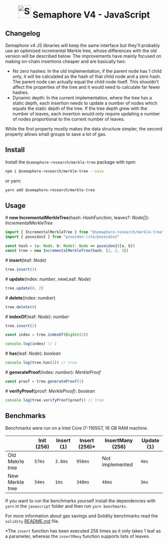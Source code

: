 <p align="center">
    <h1 align="center">
        <picture>
            <source media="(prefers-color-scheme: dark)" srcset="https://github.com/semaphore-protocol/website/blob/main/static/img/semaphore-icon-dark.svg">
            <source media="(prefers-color-scheme: light)" srcset="https://github.com/semaphore-protocol/website/blob/main/static/img/semaphore-icon.svg">
            <img width="40" alt="Semaphore icon." src="https://github.com/semaphore-protocol/website/blob/main/static/img/semaphore-icon.svg">
        </picture>
        Semaphore V4 - JavaScript
    </h1>
</p>

## Changelog

Semaphore v4 JS libraries will keep the same interface but they'll probably use an optimized incremental Merkle tree, whose differences with the old version will be described below. The improvements have mainly focused on making on-chain insertions cheaper and are basically two:

* No zero hashes: In the old implementation, if the parent node has 1 child only, it will be calculated as the hash of that child node and a zero hash. The parent node can actually equal the child node itself. This shouldn't affect the properties of the tree and it would need to calculate far fewer hashes.
* Dynamic depth: In the current implementation, where the tree has a static depth, each insertion needs to update a number of nodes which equals the static depth of the tree. If the tree depth grew with the number of leaves, each insertion would only require updating a number of nodes proportional to the current number of leaves.

While the first property mostly makes the data structure simpler, the second property allows small groups to save a lot of gas.

## Install

Install the `@semaphore-research/merkle-tree` package with npm:

```bash
npm i @semaphore-research/merkle-tree --save
```

or yarn:

```bash
yarn add @semaphore-research/merkle-tree
```

## Usage

\# **new IncrementalMerkleTree**(hash: _HashFunction_, leaves?: _Node\[]_): _IncrementalMerkleTree_

```typescript
import { IncrementalMerkleTree } from "@semaphore-research/merkle-tree"
import { poseidon2 } from "poseidon-lite/poseidon2"

const hash = (a: Node, b: Node): Node => poseidon2([a, b])
const tree = new IncrementalMerkleTree(hash, [1, 2, 3])
```

\# **insert**(leaf: _Node_)

```typescript
tree.insert(1)
```

\# **update**(index: _number_, newLeaf: _Node_)

```typescript
tree.update(0, 2)
```

\# **delete**(index: _number_)

```typescript
tree.delete(0)
```

\# **indexOf**(leaf: _Node_): _number_

```typescript
tree.insert(2)

const index = tree.indexOf(BigInt(2))

console.log(index) // 1
```

\# **has**(leaf: _Node_): _boolean_

```typescript
console.log(tree.has(2)) // true
```

\# **generateProof**(index: _number_): _MerkleProof_

```typescript
const proof = tree.generateProof(1)
```

\# **verifyProof**(proof: _MerkleProof_): _boolean_

```typescript
console.log(tree.verifyProof(proof)) // true
```

## Benchmarks

Benchmarks were run on a Intel Core i7-1165G7, 16 GB RAM machine.

|                 |   Init (256)   |   Insert (1)     |   Insert (256)*   |   InsertMany (256)   |   Update (1)   |
| --------------- | -------------- | ---------------- | ----------------- | -------------------- | -------------- |
| Old Mekrle tree |   `57ms`       |    `3.6ms`       |      `956ms`      |   Not implemented    |       `4ms`    |
| New Merkle tree |   `54ms`       |    `1ms`         |      `348ms`      |        `46ms`        |       `3ms`    |

If you want to run the benchmarks yourself install the dependencies with `yarn` in the `javascript` folder and then run `yarn benchmarks`.

For more information about gas savings and Solidity benchmarks read the `solidity` [README.md](https://github.com/semaphore-protocol/research/tree/main/solidity) file.

\*The `insert` function has been executed 256 times as it only takes 1 leaf as a parameter, whereas the `insertMany` function supports lists of leaves.
